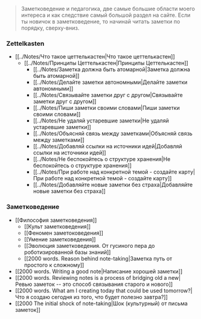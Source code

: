 
> Заметковедение и педагогика, две самые большие области моего интереса и как следствие самый большой раздел на сайте. Если ты новичок в заметковедение, то начинай читать заметки по порядку, сверху-вниз.

### Zettelkasten
- [[../Notes/Что такое цеттелькастен|Что такое цеттелькастен]]
	- [[../Notes/Принципы Цеттелькастен|Принципы Цеттелькастен]]
		- [[../Notes/Заметка должна быть атомарной|Заметка должна быть атомарной]]
		- [[../Notes/Делайте заметки автономными|Делайте заметки автономными]]
		- [[../Notes/Связывайте заметки друг с другом|Связывайте заметки друг с другом]]
		- [[../Notes/Пиши заметки своими словами|Пиши заметки своими словами]]
		- [[../Notes/Не удаляй устаревшие заметки|Не удаляй устаревшие заметки]]
		- [[../Notes/Объясняй связь между заметками|Объясняй связь между заметками]]
		- [[../Notes/Добавляй ссылки на источники идей|Добавляй ссылки на источники идей]]
		- [[../Notes/Не  беспокойтесь о структуре хранения|Не  беспокойтесь о структуре хранения]]
		- [[../Notes/При работе над конкретной темой - создайте карту|При работе над конкретной темой - создайте карту]]
		- [[../Notes/Добавляйте новые заметки без страха|Добавляйте новые заметки без страха]]

### Заметковедение

- [[Философия заметковедения]]
	- [[Культ заметковедения]]
	- [[Феномен заметоковедения]]
	- [[Умение заметковедения]]
	- [[Эволюция заметковедения. От гусиного пера до роботизированной базы знаний]]
	- [[2000 words. Reason behind note-taking|Заметка путь от простого к сложному]]
- [[2000 words. Writing a good note|Написание хорошей заметки]]
- [[2000 words. Reviewing notes is a process of bridging old a new|Ревью заметок -- это способ связывания старого и нового]]
- [[2000 words. What am I creating today that could be used tomorrow?|Что я создаю сегодня из того, что будет полезно завтра?]]
- [[2000 The initial shock of note-taking|Шок (культурный) от письма заметок]]